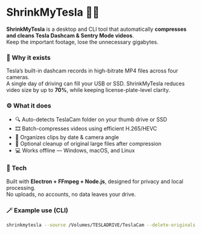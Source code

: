 # ShrinkMyTesla 🚗💨

**ShrinkMyTesla** is a desktop and CLI tool that automatically **compresses and cleans Tesla Dashcam & Sentry Mode videos**.  
Keep the important footage, lose the unnecessary gigabytes.

### 🧠 Why it exists
Tesla’s built-in dashcam records in high-bitrate MP4 files across four cameras.  
A single day of driving can fill your USB or SSD. ShrinkMyTesla reduces video size by up to **70%**, while keeping license-plate-level clarity.

### ⚙️ What it does
- 🔍 Auto-detects TeslaCam folder on your thumb drive or SSD  
- 🎞️ Batch-compresses videos using efficient H.265/HEVC  
- 📂 Organizes clips by date & camera angle  
- 🧹 Optional cleanup of original large files after compression  
- 💻 Works offline — Windows, macOS, and Linux  

### 🧰 Tech
Built with **Electron + FFmpeg + Node.js**, designed for privacy and local processing.  
No uploads, no accounts, no data leaves your drive.

### 🪄 Example use (CLI)
```bash
shrinkmytesla --source /Volumes/TESLADRIVE/TeslaCam --delete-originals --preset balanced
